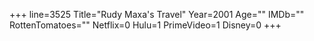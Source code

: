 +++
line=3525
Title="Rudy Maxa's Travel"
Year=2001
Age=""
IMDb=""
RottenTomatoes=""
Netflix=0
Hulu=1
PrimeVideo=1
Disney=0
+++

